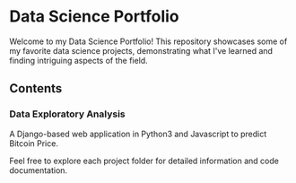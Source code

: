 # Data Science Portfolio

Welcome to my Data Science Portfolio! This repository showcases some of my favorite data science projects, demonstrating what I've learned and finding intriguing aspects of the field.

## Contents

### Data Exploratory Analysis 
A Django-based web application in Python3 and Javascript to predict Bitcoin Price.


Feel free to explore each project folder for detailed information and code documentation.


